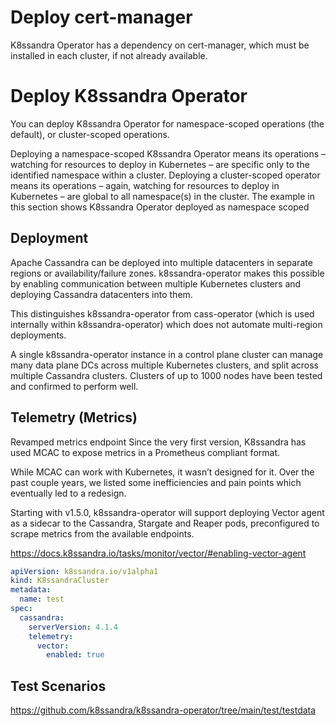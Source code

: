 # Deploy cert-manager
K8ssandra Operator has a dependency on cert-manager, which must be installed in each cluster, if not already available.

# Deploy K8ssandra Operator 
You can deploy K8ssandra Operator for namespace-scoped operations (the default), or cluster-scoped operations.

Deploying a namespace-scoped K8ssandra Operator means its operations – watching for resources to deploy in Kubernetes – are specific only to the identified namespace within a cluster.
Deploying a cluster-scoped operator means its operations – again, watching for resources to deploy in Kubernetes – are global to all namespace(s) in the cluster. The example in this section shows K8ssandra Operator deployed as namespace scoped

## Deployment
Apache Cassandra can be deployed into multiple datacenters in separate regions or availability/failure zones. k8ssandra-operator makes this possible by enabling communication between multiple Kubernetes clusters and deploying Cassandra datacenters into them.

This distinguishes k8ssandra-operator from cass-operator (which is used internally within k8ssandra-operator) which does not automate multi-region deployments.

A single k8ssandra-operator instance in a control plane cluster can manage many data plane DCs across multiple Kubernetes clusters, and split across multiple Cassandra clusters. Clusters of up to 1000 nodes have been tested and confirmed to perform well.


## Telemetry (Metrics)

Revamped metrics endpoint
Since the very first version, K8ssandra has used MCAC to expose metrics in a Prometheus compliant format. 

While MCAC can work with Kubernetes, it wasn’t designed for it. Over the past couple years, we listed some inefficiencies and pain points which eventually led to a redesign.

Starting with v1.5.0, k8ssandra-operator will support deploying Vector agent as a sidecar to the Cassandra, Stargate and Reaper pods, preconfigured to scrape metrics from the available endpoints.

https://docs.k8ssandra.io/tasks/monitor/vector/#enabling-vector-agent

```yaml
apiVersion: k8ssandra.io/v1alpha1
kind: K8ssandraCluster
metadata:
  name: test
spec:
  cassandra:
    serverVersion: 4.1.4
    telemetry:
      vector:
        enabled: true
```
## Test Scenarios
https://github.com/k8ssandra/k8ssandra-operator/tree/main/test/testdata
